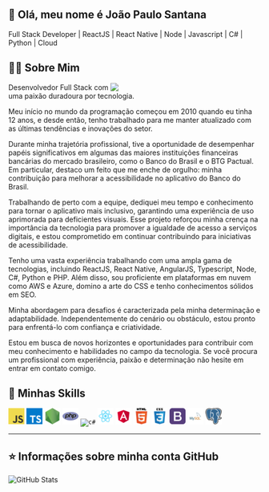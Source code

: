 ## 👋 Olá, meu nome é <strong>João Paulo Santana</strong>
Full Stack Developer | ReactJS | React Native | Node | Javascript | C# | Python | Cloud

## 👨‍💻 Sobre Mim

<img align="right" width="300" src="https://i2.wp.com/allhtaccess.info/wp-content/uploads/2018/03/programming.gif?fit=1281%2C716&ssl=1" />
Desenvolvedor Full Stack com uma paixão duradoura por tecnologia.

Meu início no mundo da programação começou em 2010 quando eu tinha 12 anos, e desde então, tenho trabalhado para me manter atualizado com as últimas tendências e inovações do setor.

Durante minha trajetória profissional, tive a oportunidade de desempenhar papéis significativos em algumas das maiores instituições financeiras bancárias do mercado brasileiro, como o Banco do Brasil e o BTG Pactual. Em particular, destaco um feito que me enche de orgulho: minha contribuição para melhorar a acessibilidade no aplicativo do Banco do Brasil.

Trabalhando de perto com a equipe, dediquei meu tempo e conhecimento para tornar o aplicativo mais inclusivo, garantindo uma experiência de uso aprimorada para deficientes visuais. Esse projeto reforçou minha crença na importância da tecnologia para promover a igualdade de acesso a serviços digitais, e estou comprometido em continuar contribuindo para iniciativas de acessibilidade.

Tenho uma vasta experiência trabalhando com uma ampla gama de tecnologias, incluindo ReactJS, React Native, AngularJS, Typescript, Node, C#, Python e PHP. Além disso, sou proficiente em plataformas em nuvem como AWS e Azure, domino a arte do CSS e tenho conhecimentos sólidos em SEO.

Minha abordagem para desafios é caracterizada pela minha determinação e adaptabilidade. Independentemente do cenário ou obstáculo, estou pronto para enfrentá-lo com confiança e criatividade.

Estou em busca de novos horizontes e oportunidades para contribuir com meu conhecimento e habilidades no campo da tecnologia. Se você procura um profissional com experiência, paixão e determinação não hesite em entrar em contato comigo.

## 🚀 Minhas Skills

<code><img height="32" src="https://raw.githubusercontent.com/github/explore/80688e429a7d4ef2fca1e82350fe8e3517d3494d/topics/javascript/javascript.png" alt="Javascript"/></code>
<code><img height="32" src="https://raw.githubusercontent.com/github/explore/80688e429a7d4ef2fca1e82350fe8e3517d3494d/topics/typescript/typescript.png" alt="Typescript"/></code>
<code><img height="32" src="https://raw.githubusercontent.com/github/explore/80688e429a7d4ef2fca1e82350fe8e3517d3494d/topics/nodejs/nodejs.png" alt="Nodejs"/></code>
<code><img height="32" src="https://raw.githubusercontent.com/github/explore/80688e429a7d4ef2fca1e82350fe8e3517d3494d/topics/php/php.png" alt="PHP"/></code>
<code><img height="32" src="https://cdn.iconscout.com/icon/free/png-512/c-programming-569564.png" alt="c#"/></code>
<code><img height="32" src="https://raw.githubusercontent.com/github/explore/80688e429a7d4ef2fca1e82350fe8e3517d3494d/topics/react/react.png" alt="React"/></code>
<code><img height="32" src="https://raw.githubusercontent.com/github/explore/80688e429a7d4ef2fca1e82350fe8e3517d3494d/topics/angular/angular.png" alt="Angular"/></code>
<code><img height="32" src="https://raw.githubusercontent.com/github/explore/80688e429a7d4ef2fca1e82350fe8e3517d3494d/topics/html/html.png" alt="HTML5"/></code>
<code><img height="32" src="https://raw.githubusercontent.com/github/explore/80688e429a7d4ef2fca1e82350fe8e3517d3494d/topics/css/css.png" alt="CSS"/></code>
<code><img height="32" src="https://raw.githubusercontent.com/github/explore/80688e429a7d4ef2fca1e82350fe8e3517d3494d/topics/bootstrap/bootstrap.png" alt="Bootstrap"/></code>
<code><img height="32" src="https://raw.githubusercontent.com/github/explore/80688e429a7d4ef2fca1e82350fe8e3517d3494d/topics/mysql/mysql.png" alt="MySQL"/></code>
<code><img height="32" src="https://raw.githubusercontent.com/github/explore/80688e429a7d4ef2fca1e82350fe8e3517d3494d/topics/postgresql/postgresql.png" alt="PostgreSQL"/></code>

---

## ⭐ Informações sobre minha conta GitHub
![GitHub Stats](https://github-readme-stats.vercel.app/api?username=santanadeveloper&show_icons=true)
